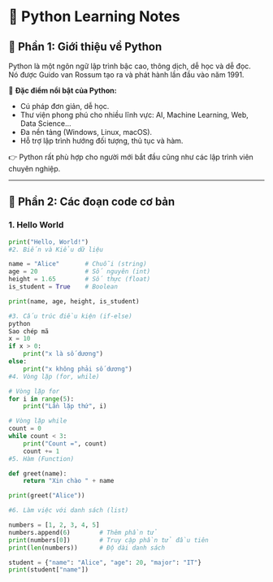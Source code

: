 # 🐍 Python Learning Notes

## 📌 Phần 1: Giới thiệu về Python
Python là một ngôn ngữ lập trình bậc cao, thông dịch, dễ học và dễ đọc.  
Nó được Guido van Rossum tạo ra và phát hành lần đầu vào năm 1991.  

🔹 **Đặc điểm nổi bật của Python:**
- Cú pháp đơn giản, dễ học.
- Thư viện phong phú cho nhiều lĩnh vực: AI, Machine Learning, Web, Data Science...
- Đa nền tảng (Windows, Linux, macOS).
- Hỗ trợ lập trình hướng đối tượng, thủ tục và hàm.

👉 Python rất phù hợp cho người mới bắt đầu cũng như các lập trình viên chuyên nghiệp.

---

## 📌 Phần 2: Các đoạn code cơ bản

### 1. Hello World
```python
print("Hello, World!")
#2. Biến và Kiểu dữ liệu

name = "Alice"       # Chuỗi (string)
age = 20             # Số nguyên (int)
height = 1.65        # Số thực (float)
is_student = True    # Boolean

print(name, age, height, is_student)

#3. Cấu trúc điều kiện (if-else)
python
Sao chép mã
x = 10
if x > 0:
    print("x là số dương")
else:
    print("x không phải số dương")
#4. Vòng lặp (for, while)

# Vòng lặp for
for i in range(5):
    print("Lần lặp thứ", i)

# Vòng lặp while
count = 0
while count < 3:
    print("Count =", count)
    count += 1
#5. Hàm (Function)

def greet(name):
    return "Xin chào " + name

print(greet("Alice"))

#6. Làm việc với danh sách (list)

numbers = [1, 2, 3, 4, 5]
numbers.append(6)        # Thêm phần tử
print(numbers[0])        # Truy cập phần tử đầu tiên
print(len(numbers))      # Độ dài danh sách

student = {"name": "Alice", "age": 20, "major": "IT"}
print(student["name"])
